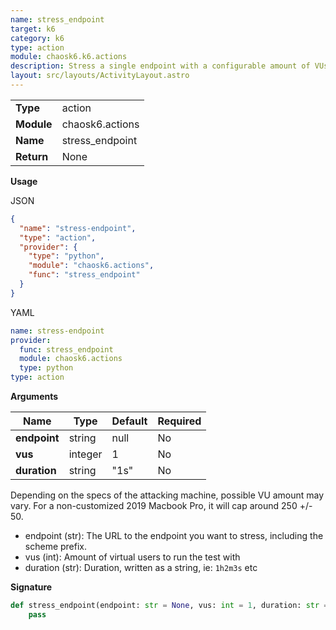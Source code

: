 ```yaml
---
name: stress_endpoint
target: k6
category: k6
type: action
module: chaosk6.k6.actions
description: Stress a single endpoint with a configurable amount of VUs
layout: src/layouts/ActivityLayout.astro
---
```


|            |                 |
| ---------- | --------------- |
| **Type**   | action          |
| **Module** | chaosk6.actions |
| **Name**   | stress_endpoint |
| **Return** | None            |

**Usage**

JSON

```json
{
  "name": "stress-endpoint",
  "type": "action",
  "provider": {
    "type": "python",
    "module": "chaosk6.actions",
    "func": "stress_endpoint"
  }
}
```

YAML

```yaml
name: stress-endpoint
provider:
  func: stress_endpoint
  module: chaosk6.actions
  type: python
type: action
```

**Arguments**

| Name         | Type    | Default | Required |
| ------------ | ------- | ------- | -------- |
| **endpoint** | string  | null    | No       |
| **vus**      | integer | 1       | No       |
| **duration** | string  | "1s"    | No       |

Depending on the specs of the attacking machine, possible VU amount may
vary. For a non-customized 2019 Macbook Pro, it will cap around 250 +/- 50.

- endpoint (str): The URL to the endpoint you want to stress, including the scheme prefix.
- vus (int): Amount of virtual users to run the test with
- duration (str): Duration, written as a string, ie: `1h2m3s` etc

**Signature**

```python
def stress_endpoint(endpoint: str = None, vus: int = 1, duration: str = '1s'):
    pass
```
